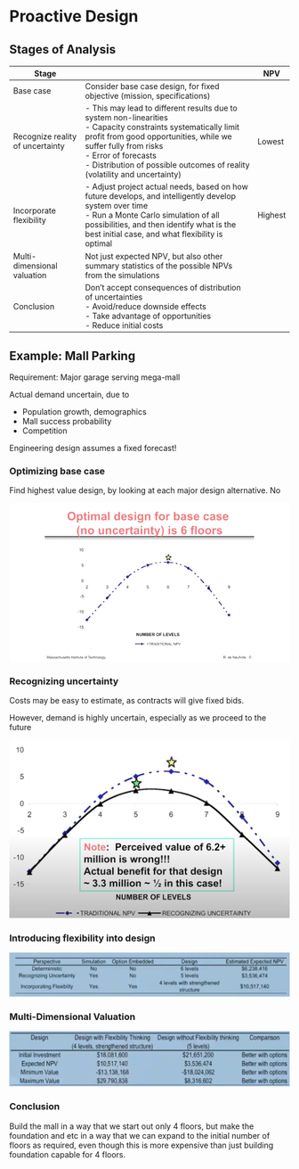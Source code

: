# Proactive Design

## Stages of Analysis

| Stage                            |                                                              | NPV     |
| -------------------------------- | ------------------------------------------------------------ | ------- |
| Base case                        | Consider base case design, for fixed objective (mission, specifications) |         |
| Recognize reality of uncertainty | - This may lead to different results due to system non-linearities<br/>- Capacity constraints systematically limit profit from good opportunities, while we suffer fully from risks<br />- Error of forecasts<br />- Distribution of possible outcomes of reality (volatility and uncertainty) | Lowest  |
| Incorporate flexibility          | - Adjust project actual needs, based on how future develops, and intelligently develop system over time<br/>- Run a Monte Carlo simulation of all possibilities, and then identify what is the best initial case, and what flexibility is optimal | Highest |
| Multi-dimensional valuation      | Not just expected NPV, but also other summary statistics of the possible NPVs from the simulations |         |
| Conclusion                       | Don’t accept consequences of  distribution of uncertainties<br />- Avoid/reduce downside effects<br />- Take advantage of opportunities<br />- Reduce initial costs |         |

## Example: Mall Parking

Requirement: Major garage serving mega-mall

Actual demand uncertain, due to

- Population growth, demographics
- Mall success probability
- Competition

Engineering design assumes a fixed forecast!

### Optimizing base case

Find highest value design, by looking at each major design alternative. No  

![image-20231216023518082](./assets/image-20231216023518082.png)

### Recognizing uncertainty

Costs may be easy to estimate, as contracts will give fixed bids.

However, demand is highly uncertain, especially as we proceed to the future

![image-20231216023943222](./assets/image-20231216023943222.png)

### Introducing flexibility into design

![image-20231216025125088](./assets/image-20231216025125088.png)

### Multi-Dimensional Valuation

![image-20231216025511556](./assets/image-20231216025511556.png)

### Conclusion

Build the mall in a way that we start out only 4 floors, but make the foundation and etc in a way that we can expand to the initial number of floors as required, even though this is more expensive than just building foundation capable for 4 floors.